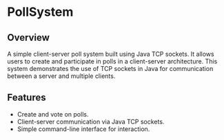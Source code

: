 # PollSystem

## Overview
A simple client-server poll system built using Java TCP sockets. It allows users to create and participate in polls in a client-server architecture. This system demonstrates the use of TCP sockets in Java for communication between a server and multiple clients.

## Features
- Create and vote on polls.
- Client-server communication via Java TCP sockets.
- Simple command-line interface for interaction.
